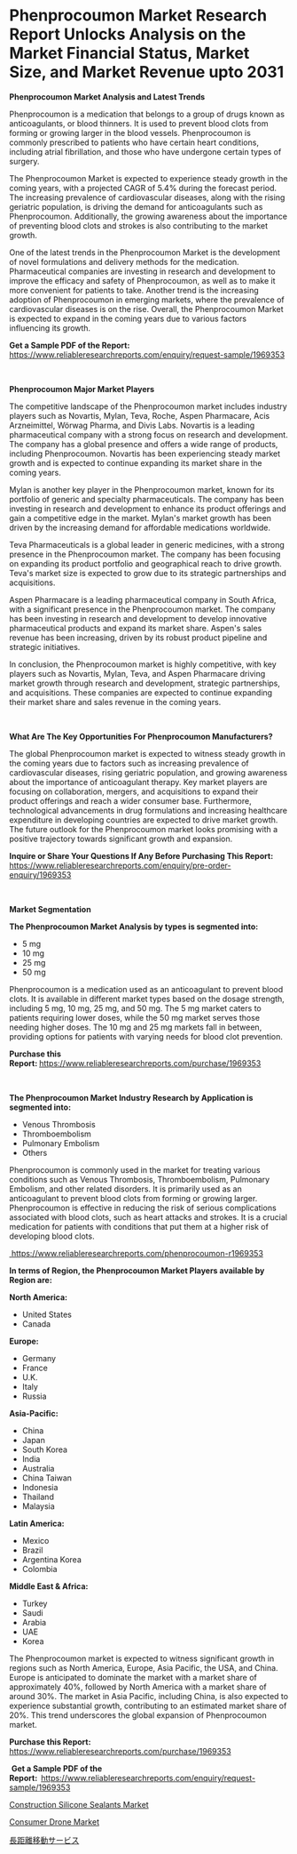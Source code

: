 <p><h1>Phenprocoumon Market Research Report Unlocks Analysis on the Market Financial Status, Market Size, and Market Revenue upto 2031</h1></p><p><strong>Phenprocoumon Market Analysis and Latest Trends</strong></p>
<p><p>Phenprocoumon is a medication that belongs to a group of drugs known as anticoagulants, or blood thinners. It is used to prevent blood clots from forming or growing larger in the blood vessels. Phenprocoumon is commonly prescribed to patients who have certain heart conditions, including atrial fibrillation, and those who have undergone certain types of surgery.</p><p>The Phenprocoumon Market is expected to experience steady growth in the coming years, with a projected CAGR of 5.4% during the forecast period. The increasing prevalence of cardiovascular diseases, along with the rising geriatric population, is driving the demand for anticoagulants such as Phenprocoumon. Additionally, the growing awareness about the importance of preventing blood clots and strokes is also contributing to the market growth.</p><p>One of the latest trends in the Phenprocoumon Market is the development of novel formulations and delivery methods for the medication. Pharmaceutical companies are investing in research and development to improve the efficacy and safety of Phenprocoumon, as well as to make it more convenient for patients to take. Another trend is the increasing adoption of Phenprocoumon in emerging markets, where the prevalence of cardiovascular diseases is on the rise. Overall, the Phenprocoumon Market is expected to expand in the coming years due to various factors influencing its growth.</p></p>
<p><strong>Get a Sample PDF of the Report:&nbsp;</strong> <a href="https://www.reliableresearchreports.com/enquiry/request-sample/1969353">https://www.reliableresearchreports.com/enquiry/request-sample/1969353</a></p>
<p>&nbsp;</p>
<p><strong>Phenprocoumon Major Market Players</strong></p>
<p><p>The competitive landscape of the Phenprocoumon market includes industry players such as Novartis, Mylan, Teva, Roche, Aspen Pharmacare, Acis Arzneimittel, Wörwag Pharma, and Divis Labs. Novartis is a leading pharmaceutical company with a strong focus on research and development. The company has a global presence and offers a wide range of products, including Phenprocoumon. Novartis has been experiencing steady market growth and is expected to continue expanding its market share in the coming years.</p><p>Mylan is another key player in the Phenprocoumon market, known for its portfolio of generic and specialty pharmaceuticals. The company has been investing in research and development to enhance its product offerings and gain a competitive edge in the market. Mylan's market growth has been driven by the increasing demand for affordable medications worldwide.</p><p>Teva Pharmaceuticals is a global leader in generic medicines, with a strong presence in the Phenprocoumon market. The company has been focusing on expanding its product portfolio and geographical reach to drive growth. Teva's market size is expected to grow due to its strategic partnerships and acquisitions.</p><p>Aspen Pharmacare is a leading pharmaceutical company in South Africa, with a significant presence in the Phenprocoumon market. The company has been investing in research and development to develop innovative pharmaceutical products and expand its market share. Aspen's sales revenue has been increasing, driven by its robust product pipeline and strategic initiatives.</p><p>In conclusion, the Phenprocoumon market is highly competitive, with key players such as Novartis, Mylan, Teva, and Aspen Pharmacare driving market growth through research and development, strategic partnerships, and acquisitions. These companies are expected to continue expanding their market share and sales revenue in the coming years.</p></p>
<p>&nbsp;</p>
<p><strong>What Are The Key Opportunities For Phenprocoumon Manufacturers?</strong></p>
<p><p>The global Phenprocoumon market is expected to witness steady growth in the coming years due to factors such as increasing prevalence of cardiovascular diseases, rising geriatric population, and growing awareness about the importance of anticoagulant therapy. Key market players are focusing on collaboration, mergers, and acquisitions to expand their product offerings and reach a wider consumer base. Furthermore, technological advancements in drug formulations and increasing healthcare expenditure in developing countries are expected to drive market growth. The future outlook for the Phenprocoumon market looks promising with a positive trajectory towards significant growth and expansion.</p></p>
<p><strong>Inquire or Share Your Questions If Any Before Purchasing This Report:</strong> <a href="https://www.reliableresearchreports.com/enquiry/pre-order-enquiry/1969353">https://www.reliableresearchreports.com/enquiry/pre-order-enquiry/1969353</a></p>
<p>&nbsp;</p>
<p><strong>Market Segmentation</strong></p>
<p><strong>The Phenprocoumon Market Analysis by types is segmented into:</strong></p>
<p><ul><li>5 mg</li><li>10 mg</li><li>25 mg</li><li>50 mg</li></ul></p>
<p><p>Phenprocoumon is a medication used as an anticoagulant to prevent blood clots. It is available in different market types based on the dosage strength, including 5 mg, 10 mg, 25 mg, and 50 mg. The 5 mg market caters to patients requiring lower doses, while the 50 mg market serves those needing higher doses. The 10 mg and 25 mg markets fall in between, providing options for patients with varying needs for blood clot prevention.</p></p>
<p><strong>Purchase this Report:&nbsp;</strong><a href="https://www.reliableresearchreports.com/purchase/1969353">https://www.reliableresearchreports.com/purchase/1969353</a></p>
<p>&nbsp;</p>
<p><strong>The Phenprocoumon Market Industry Research by Application is segmented into:</strong></p>
<p><ul><li>Venous Thrombosis</li><li>Thromboembolism</li><li>Pulmonary Embolism</li><li>Others</li></ul></p>
<p><p>Phenprocoumon is commonly used in the market for treating various conditions such as Venous Thrombosis, Thromboembolism, Pulmonary Embolism, and other related disorders. It is primarily used as an anticoagulant to prevent blood clots from forming or growing larger. Phenprocoumon is effective in reducing the risk of serious complications associated with blood clots, such as heart attacks and strokes. It is a crucial medication for patients with conditions that put them at a higher risk of developing blood clots.</p></p>
<p><a href="https://www.reliableresearchreports.com/phenprocoumon-r1969353">&nbsp;https://www.reliableresearchreports.com/phenprocoumon-r1969353</a></p>
<p><strong>In terms of Region, the Phenprocoumon Market Players available by Region are:</strong></p>
<p>
    <p> <strong> North America: </strong>
        <ul>
            <li>United States</li>
            <li>Canada</li>
        </ul>
        </p> 
    <p> <strong> Europe: </strong>
        <ul>
            <li>Germany</li>
            <li>France</li>
            <li>U.K.</li>
            <li>Italy</li>
            <li>Russia</li>
        </ul>
        </p> 
    <p> <strong> Asia-Pacific: </strong>
        <ul>
            <li>China</li>
            <li>Japan</li>
            <li>South Korea</li>
            <li>India</li>
            <li>Australia</li>
            <li>China Taiwan</li>
            <li>Indonesia</li>
            <li>Thailand</li>
            <li>Malaysia</li>
        </ul>
        </p> 
    <p> <strong> Latin America: </strong>
        <ul>
            <li>Mexico</li>
            <li>Brazil</li>
            <li>Argentina Korea</li>
            <li>Colombia</li>
        </ul>
        </p> 
    <p> <strong> Middle East & Africa: </strong>
        <ul>
            <li>Turkey</li>
            <li>Saudi</li>
            <li>Arabia</li>
            <li>UAE</li>
            <li>Korea</li>
        </ul>
    </p>
    </p>
<p><p>The Phenprocoumon market is expected to witness significant growth in regions such as North America, Europe, Asia Pacific, the USA, and China. Europe is anticipated to dominate the market with a market share of approximately 40%, followed by North America with a market share of around 30%. The market in Asia Pacific, including China, is also expected to experience substantial growth, contributing to an estimated market share of 20%. This trend underscores the global expansion of Phenprocoumon market.</p></p>
<p><strong>Purchase this Report: </strong><a href="https://www.reliableresearchreports.com/purchase/1969353">https://www.reliableresearchreports.com/purchase/1969353</a></p>
<p>&nbsp;<strong>Get a Sample PDF of the Report:&nbsp;&nbsp;</strong><a href="https://www.reliableresearchreports.com/enquiry/request-sample/1969353">https://www.reliableresearchreports.com/enquiry/request-sample/1969353</a></p>
<p><strong></strong></p>
<p><p><a href="https://github.com/JameTravis/Market-Research-Report-List-5/blob/main/construction-silicone-sealants-market.md">Construction Silicone Sealants Market</a></p><p><a href="https://github.com/vimar16th/Market-Research-Report-List-5/blob/main/consumer-drone-market.md">Consumer Drone Market</a></p><p><a href="https://github.com/KaydenJohns1964/Market-Research-Report-List-2/blob/main/9714586177907.md">長距離移動サービス</a></p></p>